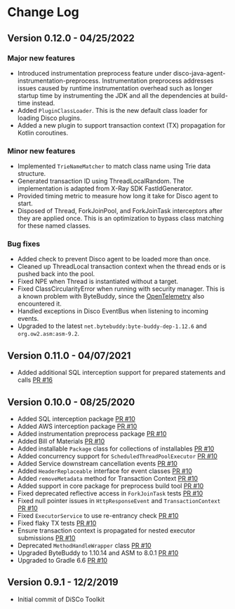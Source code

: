 # Change Log

## Version 0.12.0 - 04/25/2022

### Major new features

* Introduced instrumentation preprocess feature under disco-java-agent-instrumentation-preprocess. Instrumentation preprocess addresses issues caused by runtime instrumentation overhead such as longer startup time by instrumenting the JDK and all the dependencies at build-time instead.
* Added `PluginClassLoader`. This is the new default class loader for loading Disco plugins.
* Added a new plugin to support transaction context (TX) propagation for Kotlin coroutines.

### Minor new features

* Implemented `TrieNameMatcher` to match class name using Trie data structure.
* Generated transaction ID using ThreadLocalRandom. The implementation is adapted from X-Ray SDK FastIdGenerator.
* Provided timing metric to measure how long it take for Disco agent to start.
* Disposed of Thread, ForkJoinPool, and ForkJoinTask interceptors after they are applied once. This is an optimization to bypass class matching for these named classes.

### Bug fixes

* Added check to prevent Disco agent to be loaded more than once.
* Cleaned up ThreadLocal transaction context when the thread ends or is pushed back into the pool.
* Fixed NPE when Thread is instantiated without a target.
* Fixed ClassCircularityError when running with security manager. This is a known problem with ByteBuddy, since the [OpenTelemetry](https://github.com/open-telemetry/opentelemetry-java-instrumentation/pull/4557) also encountered it.
* Handled exceptions in Disco EventBus when listening to incoming events.
* Upgraded to the latest `net.bytebuddy:byte-buddy-dep-1.12.6` and `org.ow2.asm:asm-9.2`.

## Version 0.11.0 - 04/07/2021

* Added additional SQL interception support for prepared statements and calls [PR #16](https://github.com/awslabs/disco/pull/16)

## Version 0.10.0 - 08/25/2020

* Added SQL interception package [PR #10](https://github.com/awslabs/disco/pull/10)
* Added AWS interception package [PR #10](https://github.com/awslabs/disco/pull/10)
* Added instrumentation preprocess package [PR #10](https://github.com/awslabs/disco/pull/10)
* Added Bill of Materials [PR #10](https://github.com/awslabs/disco/pull/10)
* Added installable `Package` class for collections of installables [PR #10](https://github.com/awslabs/disco/pull/10)
* Added concurrency support for `ScheduledThreadPoolExecutor` [PR #10](https://github.com/awslabs/disco/pull/10)
* Added Service downstream cancellation events [PR #10](https://github.com/awslabs/disco/pull/10)
* Added `HeaderReplaceable` interface for event classes [PR #10](https://github.com/awslabs/disco/pull/10)
* Added `removeMetadata` method for Transaction Context [PR #10](https://github.com/awslabs/disco/pull/10)
* Added support in core package for preprocess build tool [PR #10](https://github.com/awslabs/disco/pull/10)
* Fixed deprecated reflective access in `ForkJoinTask` tests [PR #10](https://github.com/awslabs/disco/pull/10)
* Fixed null pointer issues in `HttpResponseEvent` and `TransactionContext` [PR #10](https://github.com/awslabs/disco/pull/10)
* Fixed `ExecutorService` to use re-entrancy check [PR #10](https://github.com/awslabs/disco/pull/10)
* Fixed flaky TX tests [PR #10](https://github.com/awslabs/disco/pull/10)
* Ensure transaction context is propagated for nested executor submissions [PR #10](https://github.com/awslabs/disco/pull/10)
* Deprecated `MethodHandleWrapper` class [PR #10](https://github.com/awslabs/disco/pull/10)
* Upgraded ByteBuddy to 1.10.14 and ASM to 8.0.1 [PR #10](https://github.com/awslabs/disco/pull/10)
* Upgraded to Gradle 6.6 [PR #10](https://github.com/awslabs/disco/pull/10)

## Version 0.9.1 - 12/2/2019

* Initial commit of DiSCo Toolkit
